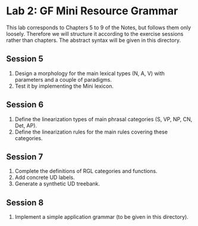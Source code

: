 # Lab 2: GF Mini Resource Grammar

This lab corresponds to Chapters 5 to 9 of the Notes, but follows them
only loosely.
Therefore we will structure it according to the exercise sessions
rather than chapters.
The abstract syntax will be given in this directory.

## Session 5

1. Design a morphology for the main lexical types (N, A, V) with parameters and a couple of paradigms.
2. Test it by implementing the Mini lexicon.

## Session 6

1. Define the linearization types of main phrasal categories (S, VP, NP, CN, Det, AP).
2. Define the linearization rules for the main rules covering these categories.

## Session 7

1. Complete the definitions of RGL categories and functions.
2. Add concrete UD labels.
3. Generate a synthetic UD treebank.


## Session 8

1. Implement a simple application grammar (to be given in this directory).


